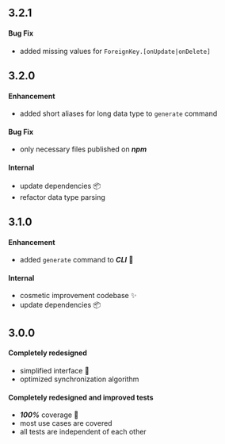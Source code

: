 ## 3.2.1

#### Bug Fix

- added missing values for `ForeignKey.[onUpdate|onDelete]`

## 3.2.0

#### Enhancement

- added short aliases for long data type to `generate` command

#### Bug Fix

- only necessary files published on **_npm_**

#### Internal

- update dependencies :package:
- refactor data type parsing

## 3.1.0

#### Enhancement

- added `generate` command to **_CLI_** :tada:

#### Internal

- cosmetic improvement codebase :sparkles:
- update dependencies :package:

## 3.0.0

#### Completely redesigned

- simplified interface :gem:
- optimized synchronization algorithm

#### Completely redesigned and improved tests

- _**100%**_ coverage :tada:
- most use cases are covered
- all tests are independent of each other
